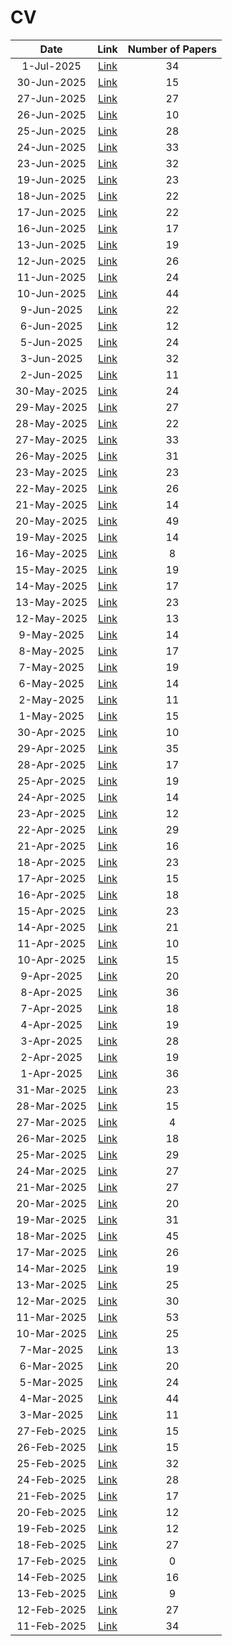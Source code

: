 # CV

| Date | Link | Number of Papers |
|:----:|:----:|:----------------:|
| 1-Jul-2025 | [Link](https://github.com/KJaebye/EmbodiedAI-Robotics-arXiv-Daily-Reporter/blob/main/1-Jul-2025/topic/CV_related_papers.md) | 34 |
| 30-Jun-2025 | [Link](https://github.com/KJaebye/EmbodiedAI-Robotics-arXiv-Daily-Reporter/blob/main/30-Jun-2025/topic/CV_related_papers.md) | 15 |
| 27-Jun-2025 | [Link](https://github.com/KJaebye/EmbodiedAI-Robotics-arXiv-Daily-Reporter/blob/main/27-Jun-2025/topic/CV_related_papers.md) | 27 |
| 26-Jun-2025 | [Link](https://github.com/KJaebye/EmbodiedAI-Robotics-arXiv-Daily-Reporter/blob/main/26-Jun-2025/topic/CV_related_papers.md) | 10 |
| 25-Jun-2025 | [Link](https://github.com/KJaebye/EmbodiedAI-Robotics-arXiv-Daily-Reporter/blob/main/25-Jun-2025/topic/CV_related_papers.md) | 28 |
| 24-Jun-2025 | [Link](https://github.com/KJaebye/EmbodiedAI-Robotics-arXiv-Daily-Reporter/blob/main/24-Jun-2025/topic/CV_related_papers.md) | 33 |
| 23-Jun-2025 | [Link](https://github.com/KJaebye/EmbodiedAI-Robotics-arXiv-Daily-Reporter/blob/main/23-Jun-2025/topic/CV_related_papers.md) | 32 |
| 19-Jun-2025 | [Link](https://github.com/KJaebye/EmbodiedAI-Robotics-arXiv-Daily-Reporter/blob/main/19-Jun-2025/topic/CV_related_papers.md) | 23 |
| 18-Jun-2025 | [Link](https://github.com/KJaebye/EmbodiedAI-Robotics-arXiv-Daily-Reporter/blob/main/18-Jun-2025/topic/CV_related_papers.md) | 22 |
| 17-Jun-2025 | [Link](https://github.com/KJaebye/EmbodiedAI-Robotics-arXiv-Daily-Reporter/blob/main/17-Jun-2025/topic/CV_related_papers.md) | 22 |
| 16-Jun-2025 | [Link](https://github.com/KJaebye/EmbodiedAI-Robotics-arXiv-Daily-Reporter/blob/main/16-Jun-2025/topic/CV_related_papers.md) | 17 |
| 13-Jun-2025 | [Link](https://github.com/KJaebye/EmbodiedAI-Robotics-arXiv-Daily-Reporter/blob/main/13-Jun-2025/topic/CV_related_papers.md) | 19 |
| 12-Jun-2025 | [Link](https://github.com/KJaebye/EmbodiedAI-Robotics-arXiv-Daily-Reporter/blob/main/12-Jun-2025/topic/CV_related_papers.md) | 26 |
| 11-Jun-2025 | [Link](https://github.com/KJaebye/EmbodiedAI-Robotics-arXiv-Daily-Reporter/blob/main/11-Jun-2025/topic/CV_related_papers.md) | 24 |
| 10-Jun-2025 | [Link](https://github.com/KJaebye/EmbodiedAI-Robotics-arXiv-Daily-Reporter/blob/main/10-Jun-2025/topic/CV_related_papers.md) | 44 |
| 9-Jun-2025 | [Link](https://github.com/KJaebye/EmbodiedAI-Robotics-arXiv-Daily-Reporter/blob/main/9-Jun-2025/topic/CV_related_papers.md) | 22 |
| 6-Jun-2025 | [Link](https://github.com/KJaebye/EmbodiedAI-Robotics-arXiv-Daily-Reporter/blob/main/6-Jun-2025/topic/CV_related_papers.md) | 12 |
| 5-Jun-2025 | [Link](https://github.com/KJaebye/EmbodiedAI-Robotics-arXiv-Daily-Reporter/blob/main/5-Jun-2025/topic/CV_related_papers.md) | 24 |
| 3-Jun-2025 | [Link](https://github.com/KJaebye/EmbodiedAI-Robotics-arXiv-Daily-Reporter/blob/main/3-Jun-2025/topic/CV_related_papers.md) | 32 |
| 2-Jun-2025 | [Link](https://github.com/KJaebye/EmbodiedAI-Robotics-arXiv-Daily-Reporter/blob/main/2-Jun-2025/topic/CV_related_papers.md) | 11 |
| 30-May-2025 | [Link](https://github.com/KJaebye/EmbodiedAI-Robotics-arXiv-Daily-Reporter/blob/main/30-May-2025/topic/CV_related_papers.md) | 24 |
| 29-May-2025 | [Link](https://github.com/KJaebye/EmbodiedAI-Robotics-arXiv-Daily-Reporter/blob/main/29-May-2025/topic/CV_related_papers.md) | 27 |
| 28-May-2025 | [Link](https://github.com/KJaebye/EmbodiedAI-Robotics-arXiv-Daily-Reporter/blob/main/28-May-2025/topic/CV_related_papers.md) | 22 |
| 27-May-2025 | [Link](https://github.com/KJaebye/EmbodiedAI-Robotics-arXiv-Daily-Reporter/blob/main/27-May-2025/topic/CV_related_papers.md) | 33 |
| 26-May-2025 | [Link](https://github.com/KJaebye/EmbodiedAI-Robotics-arXiv-Daily-Reporter/blob/main/26-May-2025/topic/CV_related_papers.md) | 31 |
| 23-May-2025 | [Link](https://github.com/KJaebye/EmbodiedAI-Robotics-arXiv-Daily-Reporter/blob/main/23-May-2025/topic/CV_related_papers.md) | 23 |
| 22-May-2025 | [Link](https://github.com/KJaebye/EmbodiedAI-Robotics-arXiv-Daily-Reporter/blob/main/22-May-2025/topic/CV_related_papers.md) | 26 |
| 21-May-2025 | [Link](https://github.com/KJaebye/EmbodiedAI-Robotics-arXiv-Daily-Reporter/blob/main/21-May-2025/topic/CV_related_papers.md) | 14 |
| 20-May-2025 | [Link](https://github.com/KJaebye/EmbodiedAI-Robotics-arXiv-Daily-Reporter/blob/main/20-May-2025/topic/CV_related_papers.md) | 49 |
| 19-May-2025 | [Link](https://github.com/KJaebye/EmbodiedAI-Robotics-arXiv-Daily-Reporter/blob/main/19-May-2025/topic/CV_related_papers.md) | 14 |
| 16-May-2025 | [Link](https://github.com/KJaebye/EmbodiedAI-Robotics-arXiv-Daily-Reporter/blob/main/16-May-2025/topic/CV_related_papers.md) | 8 |
| 15-May-2025 | [Link](https://github.com/KJaebye/EmbodiedAI-Robotics-arXiv-Daily-Reporter/blob/main/15-May-2025/topic/CV_related_papers.md) | 19 |
| 14-May-2025 | [Link](https://github.com/KJaebye/EmbodiedAI-Robotics-arXiv-Daily-Reporter/blob/main/14-May-2025/topic/CV_related_papers.md) | 17 |
| 13-May-2025 | [Link](https://github.com/KJaebye/EmbodiedAI-Robotics-arXiv-Daily-Reporter/blob/main/13-May-2025/topic/CV_related_papers.md) | 23 |
| 12-May-2025 | [Link](https://github.com/KJaebye/EmbodiedAI-Robotics-arXiv-Daily-Reporter/blob/main/12-May-2025/topic/CV_related_papers.md) | 13 |
| 9-May-2025 | [Link](https://github.com/KJaebye/EmbodiedAI-Robotics-arXiv-Daily-Reporter/blob/main/9-May-2025/topic/CV_related_papers.md) | 14 |
| 8-May-2025 | [Link](https://github.com/KJaebye/EmbodiedAI-Robotics-arXiv-Daily-Reporter/blob/main/8-May-2025/topic/CV_related_papers.md) | 17 |
| 7-May-2025 | [Link](https://github.com/KJaebye/EmbodiedAI-Robotics-arXiv-Daily-Reporter/blob/main/7-May-2025/topic/CV_related_papers.md) | 19 |
| 6-May-2025 | [Link](https://github.com/KJaebye/EmbodiedAI-Robotics-arXiv-Daily-Reporter/blob/main/6-May-2025/topic/CV_related_papers.md) | 14 |
| 2-May-2025 | [Link](https://github.com/KJaebye/EmbodiedAI-Robotics-arXiv-Daily-Reporter/blob/main/2-May-2025/topic/CV_related_papers.md) | 11 |
| 1-May-2025 | [Link](https://github.com/KJaebye/EmbodiedAI-Robotics-arXiv-Daily-Reporter/blob/main/1-May-2025/topic/CV_related_papers.md) | 15 |
| 30-Apr-2025 | [Link](https://github.com/KJaebye/EmbodiedAI-Robotics-arXiv-Daily-Reporter/blob/main/30-Apr-2025/topic/CV_related_papers.md) | 10 |
| 29-Apr-2025 | [Link](https://github.com/KJaebye/EmbodiedAI-Robotics-arXiv-Daily-Reporter/blob/main/29-Apr-2025/topic/CV_related_papers.md) | 35 |
| 28-Apr-2025 | [Link](https://github.com/KJaebye/EmbodiedAI-Robotics-arXiv-Daily-Reporter/blob/main/28-Apr-2025/topic/CV_related_papers.md) | 17 |
| 25-Apr-2025 | [Link](https://github.com/KJaebye/EmbodiedAI-Robotics-arXiv-Daily-Reporter/blob/main/25-Apr-2025/topic/CV_related_papers.md) | 19 |
| 24-Apr-2025 | [Link](https://github.com/KJaebye/EmbodiedAI-Robotics-arXiv-Daily-Reporter/blob/main/24-Apr-2025/topic/CV_related_papers.md) | 14 |
| 23-Apr-2025 | [Link](https://github.com/KJaebye/EmbodiedAI-Robotics-arXiv-Daily-Reporter/blob/main/23-Apr-2025/topic/CV_related_papers.md) | 12 |
| 22-Apr-2025 | [Link](https://github.com/KJaebye/EmbodiedAI-Robotics-arXiv-Daily-Reporter/blob/main/22-Apr-2025/topic/CV_related_papers.md) | 29 |
| 21-Apr-2025 | [Link](https://github.com/KJaebye/EmbodiedAI-Robotics-arXiv-Daily-Reporter/blob/main/21-Apr-2025/topic/CV_related_papers.md) | 16 |
| 18-Apr-2025 | [Link](https://github.com/KJaebye/EmbodiedAI-Robotics-arXiv-Daily-Reporter/blob/main/18-Apr-2025/topic/CV_related_papers.md) | 23 |
| 17-Apr-2025 | [Link](https://github.com/KJaebye/EmbodiedAI-Robotics-arXiv-Daily-Reporter/blob/main/17-Apr-2025/topic/CV_related_papers.md) | 15 |
| 16-Apr-2025 | [Link](https://github.com/KJaebye/EmbodiedAI-Robotics-arXiv-Daily-Reporter/blob/main/16-Apr-2025/topic/CV_related_papers.md) | 18 |
| 15-Apr-2025 | [Link](https://github.com/KJaebye/EmbodiedAI-Robotics-arXiv-Daily-Reporter/blob/main/15-Apr-2025/topic/CV_related_papers.md) | 23 |
| 14-Apr-2025 | [Link](https://github.com/KJaebye/EmbodiedAI-Robotics-arXiv-Daily-Reporter/blob/main/14-Apr-2025/topic/CV_related_papers.md) | 21 |
| 11-Apr-2025 | [Link](https://github.com/KJaebye/EmbodiedAI-Robotics-arXiv-Daily-Reporter/blob/main/11-Apr-2025/topic/CV_related_papers.md) | 10 |
| 10-Apr-2025 | [Link](https://github.com/KJaebye/EmbodiedAI-Robotics-arXiv-Daily-Reporter/blob/main/10-Apr-2025/topic/CV_related_papers.md) | 15 |
| 9-Apr-2025 | [Link](https://github.com/KJaebye/EmbodiedAI-Robotics-arXiv-Daily-Reporter/blob/main/9-Apr-2025/topic/CV_related_papers.md) | 20 |
| 8-Apr-2025 | [Link](https://github.com/KJaebye/EmbodiedAI-Robotics-arXiv-Daily-Reporter/blob/main/8-Apr-2025/topic/CV_related_papers.md) | 36 |
| 7-Apr-2025 | [Link](https://github.com/KJaebye/EmbodiedAI-Robotics-arXiv-Daily-Reporter/blob/main/7-Apr-2025/topic/CV_related_papers.md) | 18 |
| 4-Apr-2025 | [Link](https://github.com/KJaebye/EmbodiedAI-Robotics-arXiv-Daily-Reporter/blob/main/4-Apr-2025/topic/CV_related_papers.md) | 19 |
| 3-Apr-2025 | [Link](https://github.com/KJaebye/EmbodiedAI-Robotics-arXiv-Daily-Reporter/blob/main/3-Apr-2025/topic/CV_related_papers.md) | 28 |
| 2-Apr-2025 | [Link](https://github.com/KJaebye/EmbodiedAI-Robotics-arXiv-Daily-Reporter/blob/main/2-Apr-2025/topic/CV_related_papers.md) | 19 |
| 1-Apr-2025 | [Link](https://github.com/KJaebye/EmbodiedAI-Robotics-arXiv-Daily-Reporter/blob/main/1-Apr-2025/topic/CV_related_papers.md) | 36 |
| 31-Mar-2025 | [Link](https://github.com/KJaebye/EmbodiedAI-Robotics-arXiv-Daily-Reporter/blob/main/31-Mar-2025/topic/CV_related_papers.md) | 23 |
| 28-Mar-2025 | [Link](https://github.com/KJaebye/EmbodiedAI-Robotics-arXiv-Daily-Reporter/blob/main/28-Mar-2025/topic/CV_related_papers.md) | 15 |
| 27-Mar-2025 | [Link](https://github.com/KJaebye/EmbodiedAI-Robotics-arXiv-Daily-Reporter/blob/main/27-Mar-2025/topic/CV_related_papers.md) | 4 |
| 26-Mar-2025 | [Link](https://github.com/KJaebye/EmbodiedAI-Robotics-arXiv-Daily-Reporter/blob/main/26-Mar-2025/topic/CV_related_papers.md) | 18 |
| 25-Mar-2025 | [Link](https://github.com/KJaebye/EmbodiedAI-Robotics-arXiv-Daily-Reporter/blob/main/25-Mar-2025/topic/CV_related_papers.md) | 29 |
| 24-Mar-2025 | [Link](https://github.com/KJaebye/EmbodiedAI-Robotics-arXiv-Daily-Reporter/blob/main/24-Mar-2025/topic/CV_related_papers.md) | 27 |
| 21-Mar-2025 | [Link](https://github.com/KJaebye/EmbodiedAI-Robotics-arXiv-Daily-Reporter/blob/main/21-Mar-2025/topic/CV_related_papers.md) | 27 |
| 20-Mar-2025 | [Link](https://github.com/KJaebye/EmbodiedAI-Robotics-arXiv-Daily-Reporter/blob/main/20-Mar-2025/topic/CV_related_papers.md) | 20 |
| 19-Mar-2025 | [Link](https://github.com/KJaebye/EmbodiedAI-Robotics-arXiv-Daily-Reporter/blob/main/19-Mar-2025/topic/CV_related_papers.md) | 31 |
| 18-Mar-2025 | [Link](https://github.com/KJaebye/EmbodiedAI-Robotics-arXiv-Daily-Reporter/blob/main/18-Mar-2025/topic/CV_related_papers.md) | 45 |
| 17-Mar-2025 | [Link](https://github.com/KJaebye/EmbodiedAI-Robotics-arXiv-Daily-Reporter/blob/main/17-Mar-2025/topic/CV_related_papers.md) | 26 |
| 14-Mar-2025 | [Link](https://github.com/KJaebye/EmbodiedAI-Robotics-arXiv-Daily-Reporter/blob/main/14-Mar-2025/topic/CV_related_papers.md) | 19 |
| 13-Mar-2025 | [Link](https://github.com/KJaebye/EmbodiedAI-Robotics-arXiv-Daily-Reporter/blob/main/13-Mar-2025/topic/CV_related_papers.md) | 25 |
| 12-Mar-2025 | [Link](https://github.com/KJaebye/EmbodiedAI-Robotics-arXiv-Daily-Reporter/blob/main/12-Mar-2025/topic/CV_related_papers.md) | 30 |
| 11-Mar-2025 | [Link](https://github.com/KJaebye/EmbodiedAI-Robotics-arXiv-Daily-Reporter/blob/main/11-Mar-2025/topic/CV_related_papers.md) | 53 |
| 10-Mar-2025 | [Link](https://github.com/KJaebye/EmbodiedAI-Robotics-arXiv-Daily-Reporter/blob/main/10-Mar-2025/topic/CV_related_papers.md) | 25 |
| 7-Mar-2025 | [Link](https://github.com/KJaebye/EmbodiedAI-Robotics-arXiv-Daily-Reporter/blob/main/7-Mar-2025/topic/CV_related_papers.md) | 13 |
| 6-Mar-2025 | [Link](https://github.com/KJaebye/EmbodiedAI-Robotics-arXiv-Daily-Reporter/blob/main/6-Mar-2025/topic/CV_related_papers.md) | 20 |
| 5-Mar-2025 | [Link](https://github.com/KJaebye/EmbodiedAI-Robotics-arXiv-Daily-Reporter/blob/main/5-Mar-2025/topic/CV_related_papers.md) | 24 |
| 4-Mar-2025 | [Link](https://github.com/KJaebye/EmbodiedAI-Robotics-arXiv-Daily-Reporter/blob/main/4-Mar-2025/topic/CV_related_papers.md) | 44 |
| 3-Mar-2025 | [Link](https://github.com/KJaebye/EmbodiedAI-Robotics-arXiv-Daily-Reporter/blob/main/3-Mar-2025/topic/CV_related_papers.md) | 11 |
| 27-Feb-2025 | [Link](https://github.com/KJaebye/EmbodiedAI-Robotics-arXiv-Daily-Reporter/blob/main/27-Feb-2025/topic/CV_related_papers.md) | 15 |
| 26-Feb-2025 | [Link](https://github.com/KJaebye/EmbodiedAI-Robotics-arXiv-Daily-Reporter/blob/main/26-Feb-2025/topic/CV_related_papers.md) | 15 |
| 25-Feb-2025 | [Link](https://github.com/KJaebye/EmbodiedAI-Robotics-arXiv-Daily-Reporter/blob/main/25-Feb-2025/topic/CV_related_papers.md) | 32 |
| 24-Feb-2025 | [Link](https://github.com/KJaebye/EmbodiedAI-Robotics-arXiv-Daily-Reporter/blob/main/24-Feb-2025/topic/CV_related_papers.md) | 28 |
| 21-Feb-2025 | [Link](https://github.com/KJaebye/EmbodiedAI-Robotics-arXiv-Daily-Reporter/blob/main/21-Feb-2025/topic/CV_related_papers.md) | 17 |
| 20-Feb-2025 | [Link](https://github.com/KJaebye/EmbodiedAI-Robotics-arXiv-Daily-Reporter/blob/main/20-Feb-2025/topic/CV_related_papers.md) | 12 |
| 19-Feb-2025 | [Link](https://github.com/KJaebye/EmbodiedAI-Robotics-arXiv-Daily-Reporter/blob/main/19-Feb-2025/topic/CV_related_papers.md) | 12 |
| 18-Feb-2025 | [Link](https://github.com/KJaebye/EmbodiedAI-Robotics-arXiv-Daily-Reporter/blob/main/18-Feb-2025/topic/CV_related_papers.md) | 27 |
| 17-Feb-2025 | [Link](https://github.com/KJaebye/EmbodiedAI-Robotics-arXiv-Daily-Reporter/blob/main/17-Feb-2025/topic/CV_related_papers.md) | 0 |
| 14-Feb-2025 | [Link](https://github.com/KJaebye/EmbodiedAI-Robotics-arXiv-Daily-Reporter/blob/main/14-Feb-2025/topic/CV_related_papers.md) | 16 |
| 13-Feb-2025 | [Link](https://github.com/KJaebye/EmbodiedAI-Robotics-arXiv-Daily-Reporter/blob/main/13-Feb-2025/topic/CV_related_papers.md) | 9 |
| 12-Feb-2025 | [Link](https://github.com/KJaebye/EmbodiedAI-Robotics-arXiv-Daily-Reporter/blob/main/12-Feb-2025/topic/CV_related_papers.md) | 27 |
| 11-Feb-2025 | [Link](https://github.com/KJaebye/EmbodiedAI-Robotics-arXiv-Daily-Reporter/blob/main/11-Feb-2025/topic/CV_related_papers.md) | 34 |
